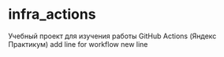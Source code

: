 # infra_actions
Учебный проект для изучения работы GitHub Actions (Яндекс Практикум)
add line for workflow
new line
